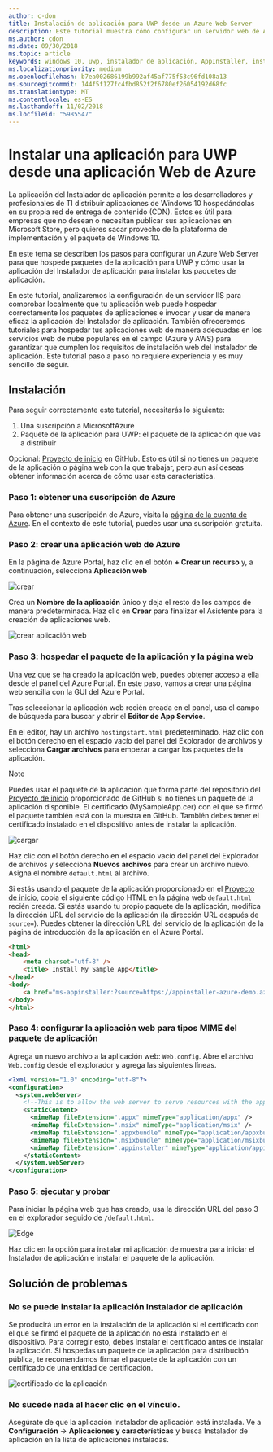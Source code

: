 ```yaml
---
author: c-don
title: Instalación de aplicación para UWP desde un Azure Web Server
description: Este tutorial muestra cómo configurar un servidor web de Azure, cómo comprobar que la aplicación web puede hospedar los paquetes de la aplicación, e invocar y utilizar el Instalador de aplicación de forma eficaz.
ms.author: cdon
ms.date: 09/30/2018
ms.topic: article
keywords: windows 10, uwp, instalador de aplicación, AppInstaller, instalación de prueba, conjunto relacionado, paquetes opcionales, servidor web de Azure
ms.localizationpriority: medium
ms.openlocfilehash: b7ea002686199b992af45af775f53c96fd108a13
ms.sourcegitcommit: 144f5f127fc4fbd852f2f6780ef26054192d68fc
ms.translationtype: MT
ms.contentlocale: es-ES
ms.lasthandoff: 11/02/2018
ms.locfileid: "5985547"
---
```

# <a name="install-a-uwp-app-from-an-azure-web-app"></a>Instalar una aplicación para UWP desde una aplicación Web de Azure

La aplicación del Instalador de aplicación permite a los desarrolladores y profesionales de TI distribuir aplicaciones de Windows 10 hospedándolas en su propia red de entrega de contenido (CDN). Estos es útil para empresas que no desean o necesitan publicar sus aplicaciones en Microsoft Store, pero quieres sacar provecho de la plataforma de implementación y el paquete de Windows 10.

En este tema se describen los pasos para configurar un Azure Web Server para que hospede paquetes de la aplicación para UWP y cómo usar la aplicación del Instalador de aplicación para instalar los paquetes de aplicación.

En este tutorial, analizaremos la configuración de un servidor IIS para comprobar localmente que tu aplicación web puede hospedar correctamente los paquetes de aplicaciones e invocar y usar de manera eficaz la aplicación del Instalador de aplicación. También ofreceremos tutoriales para hospedar tus aplicaciones web de manera adecuadas en los servicios web de nube populares en el campo (Azure y AWS) para garantizar que cumplen los requisitos de instalación web del Instalador de aplicación. Este tutorial paso a paso no requiere experiencia y es muy sencillo de seguir. 

## <a name="setup"></a>Instalación

Para seguir correctamente este tutorial, necesitarás lo siguiente:
 
1. Una suscripción a MicrosoftAzure 
2. Paquete de la aplicación para UWP: el paquete de la aplicación que vas a distribuir

Opcional: [Proyecto de inicio](https://github.com/AppInstaller/MySampleWebApp) en GitHub. Esto es útil si no tienes un paquete de la aplicación o página web con la que trabajar, pero aun así deseas obtener información acerca de cómo usar esta característica.

### <a name="step-1---get-an-azure-subscription"></a>Paso 1: obtener una suscripción de Azure
Para obtener una suscripción de Azure, visita la [página de la cuenta de Azure](https://azure.microsoft.com/free/). En el contexto de este tutorial, puedes usar una suscripción gratuita.

### <a name="step-2---create-an-azure-web-app"></a>Paso 2: crear una aplicación web de Azure 
En la página de Azure Portal, haz clic en el botón **+ Crear un recurso** y, a continuación, selecciona **Aplicación web**

![crear](images/azure-create-app.png)

Crea un **Nombre de la aplicación** único y deja el resto de los campos de manera predeterminada. Haz clic en **Crear** para finalizar el Asistente para la creación de aplicaciones web. 

![crear aplicación web](images/azure-create-app-2.png)

### <a name="step-3---hosting-the-app-package-and-the-web-page"></a>Paso 3: hospedar el paquete de la aplicación y la página web 
Una vez que se ha creado la aplicación web, puedes obtener acceso a ella desde el panel del Azure Portal. En este paso, vamos a crear una página web sencilla con la GUI del Azure Portal.

Tras seleccionar la aplicación web recién creada en el panel, usa el campo de búsqueda para buscar y abrir el **Editor de App Service**. 

En el editor, hay un archivo `hostingstart.html` predeterminado. Haz clic con el botón derecho en el espacio vacío del panel del Explorador de archivos y selecciona **Cargar archivos** para empezar a cargar los paquetes de la aplicación.

> [!NOTE]
> Puedes usar el paquete de la aplicación que forma parte del repositorio del [Proyecto de inicio](https://github.com/AppInstaller/MySampleWebApp) proporcionado de GitHub si no tienes un paquete de la aplicación disponible. El certificado (MySampleApp.cer) con el que se firmó el paquete también está con la muestra en GitHub. También debes tener el certificado instalado en el dispositivo antes de instalar la aplicación.

![cargar](images/azure-upload-file.png)

Haz clic con el botón derecho en el espacio vacío del panel del Explorador de archivos y selecciona **Nuevos archivos** para crear un archivo nuevo. Asigna el nombre `default.html` al archivo.

Si estás usando el paquete de la aplicación proporcionado en el [Proyecto de inicio](https://github.com/AppInstaller/MySampleWebApp), copia el siguiente código HTML en la página web `default.html` recién creada. Si estás usando tu propio paquete de la aplicación, modifica la dirección URL del servicio de la aplicación (la dirección URL después de `source=`). Puedes obtener la dirección URL del servicio de la aplicación de la página de introducción de la aplicación en el Azure Portal.

```html
<html>
<head>
    <meta charset="utf-8" />
    <title> Install My Sample App</title>
</head>
<body>
    <a href="ms-appinstaller:?source=https://appinstaller-azure-demo.azurewebsites.net/MySampleApp.appxbundle"> Install My Sample App</a>
</body>
</html>
```

### <a name="step-4---configure-the-web-app-for-app-package-mime-types"></a>Paso 4: configurar la aplicación web para tipos MIME del paquete de aplicación

Agrega un nuevo archivo a la aplicación web: `Web.config`. Abre el archivo `Web.config` desde el explorador y agrega las siguientes líneas. 

```xml
<?xml version="1.0" encoding="utf-8"?>
<configuration>
  <system.webServer>
    <!--This is to allow the web server to serve resources with the appropriate file extension-->
    <staticContent>
      <mimeMap fileExtension=".appx" mimeType="application/appx" />
      <mimeMap fileExtension=".msix" mimeType="application/msix" />
      <mimeMap fileExtension=".appxbundle" mimeType="application/appxbundle" />
      <mimeMap fileExtension=".msixbundle" mimeType="application/msixbundle" />
      <mimeMap fileExtension=".appinstaller" mimeType="application/appinstaller" />
    </staticContent>
  </system.webServer>
</configuration>
```

### <a name="step-5---run-and-test"></a>Paso 5: ejecutar y probar

Para iniciar la página web que has creado, usa la dirección URL del paso 3 en el explorador seguido de `/default.html`. 

![Edge](images/edge.png)

Haz clic en la opción para instalar mi aplicación de muestra para iniciar el Instalador de aplicación e instalar el paquete de la aplicación. 

## <a name="troubleshooting-issues"></a>Solución de problemas

### <a name="app-installer-app-fails-to-install"></a>No se puede instalar la aplicación Instalador de aplicación 
Se producirá un error en la instalación de la aplicación si el certificado con el que se firmó el paquete de la aplicación no está instalado en el dispositivo. Para corregir esto, debes instalar el certificado antes de instalar la aplicación. Si hospedas un paquete de la aplicación para distribución pública, te recomendamos firmar el paquete de la aplicación con un certificado de una entidad de certificación. 

![certificado de la aplicación](images/aws-app-cert.png)

### <a name="nothing-happens-when-you-click-the-link"></a>No sucede nada al hacer clic en el vínculo. 
Asegúrate de que la aplicación Instalador de aplicación está instalada. Ve a **Configuración** -> **Aplicaciones y características** y busca Instalador de aplicación en la lista de aplicaciones instaladas. 

